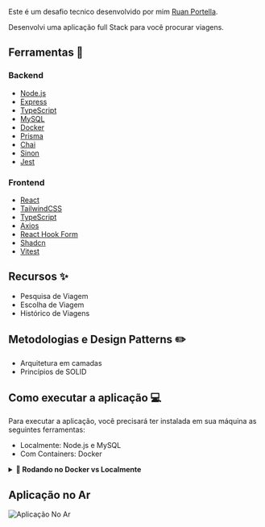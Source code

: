Este é um desafio tecnico desenvolvido por mim [Ruan Portella](https://github.com/Ruan-Portella).

Desenvolvi uma aplicação full Stack para você procurar viagens.

## Ferramentas :wrench:

### Backend

- [Node.js](https://nodejs.org/en/)
- [Express](https://expressjs.com/pt-br/)
- [TypeScript](https://www.typescriptlang.org/)
- [MySQL](https://www.mysql.com/)
- [Docker](https://www.docker.com/)
- [Prisma](https://www.prisma.io/)
- [Chai](https://chaijs.com/)
- [Sinon](https://sinonjs.org/)
- [Jest](https://jestjs.io/)

### Frontend

- [React](https://pt-br.reactjs.org/)
- [TailwindCSS](https://tailwindcss.com/)
- [TypeScript](https://www.typescriptlang.org/)
- [Axios](https://axios-http.com/)
- [React Hook Form](https://react-hook-form.com/)
- [Shadcn](https://ui.shadcn.com/)
- [Vitest](https://vitest.dev/)

## Recursos :sparkles:

- Pesquisa de Viagem
- Escolha de Viagem
- Histórico de Viagens

## Metodologias e Design Patterns :pencil2:

- Arquitetura em camadas
- Princípios de SOLID

## Como executar a aplicação :computer:

Para executar a aplicação, você precisará ter instalada em sua máquina as seguintes ferramentas:

- Localmente: Node.js e MySQL
- Com Containers: Docker

<details>
<summary><strong>🐋 Rodando no Docker vs Localmente</strong></summary>

## 👉 Com Docker


### 1 - Clone o repositório e entre na pasta da aplicação

```sh
git clone git@github.com:Ruan-Portella/falcon.git && cd falcon
```

### 2 - Configure as variáveis de ambiente

`
 Altere o .env.example para .env na pasta raiz e preencha as variáveis de ambiente com as informações do seu banco de dados mysql e google api key.
`

### 5 - Suba o container do banco de dados, front e back.

```sh
docker-compose up
```

### 6 - Teste a aplicação (Opcional)

`
  Abra um outro terminal e rode o comando abaixo para testar a aplicação.
`

#### Frontend


```sh
docker-compose exec frontend npm run coverage
```

#### Backend

```sh
docker-compose exec backend npm run test
```

### 7 - Acesse a aplicação

`
Pronto! Agora é só acessar o http://localhost e se divertir!
`

## 👉 Sem Docker

### 1 - Clone o repositório e entre na pasta da aplicação

```sh
git clone git@github.com:Ruan-Portella/falcon.git && cd falcon
```

### 2 - Configure as variáveis de ambiente

`
 Altere o .env.example para .env na pasta server e preencha as variáveis de ambiente com as informações do seu banco de dados mysql e google api key.
`

### 3 - Instale as dependências

```sh
cd client && npm install && cd ../server && npm install
```

### 4 - Crie sua conexão do banco de dados e altere no arquivo database.ts na pasta server

`Para continuar sem o Docker você precisa criar uma conexão com o banco de dados mysql.`

`OU`

`Rode o comando abaixo para subir o container do banco de dados`

```sh
docker-compose up db
```

### 5 - Suba a aplicação front e back

```sh
cd .. && cd client && npm run dev
```

`Crie outro terminal e rode o comando abaixo`

```sh
cd .. && cd server && npm run dev
```

### 6 - Teste a aplicação (Opcional)

`
  Abra um outro terminal e rode o comando abaixo para testar a aplicação.
`

#### Frontend

```sh
cd client && npm run coverage
```

#### Backend

```sh
cd server && npm run test
```

### 7 - Acesse a aplicação

`
Pronto! Agora é só acessar o http://localhost:5173 e se divertir!
`

</details>

## Aplicação no Ar

<img src='https://i.imgur.com/2iRT0J4.png' alt='Aplicação No Ar' /> 
